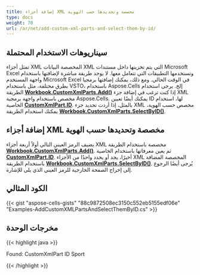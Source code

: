 ```yaml
---
title: إضافة أجزاء XML مخصصة وتحديدها حسب الهوية
type: docs
weight: 70
url: /ar/net/add-custom-xml-parts-and-select-them-by-id/
---
```


## **سيناريوهات الاستخدام المحتملة**

تمثل أجزاء XML المخصصة البيانات XML التي يتم تخزينها داخل مستندات Microsoft Excel وتستخدمها التطبيقات التي تتعامل معها. لا يوجد طريقة مباشرة لإضافتها باستخدام واجهة المستخدم Microsoft Excel في الوقت الحالي. ومع ذلك، يمكنك إضافتها برمجيا بطرق مختلفة، مثل باستخدام VSTO، باستخدام Aspose.Cells إلخ. يرجى استخدام الطريقة [**Workbook.CustomXmlParts.Add()**](https://reference.aspose.com/cells/net/aspose.cells.markup/customxmlpartcollection/methods/add) إذا كنت ترغب في إضافة جزء XML مخصص باستخدام واجهة برمجية Aspose.Cells. يمكنك أيضًا تعيين ID لها، استخدام الخاصية [**CustomXmlPart.ID**](https://reference.aspose.com/cells/net/aspose.cells.markup/customxmlpart/properties/id). بالمثل، إذا أردت تحديد جزء XML مخصص حسب الهوية، يمكنك استخدام الطريقة [**Workbook.CustomXmlParts.SelectByID()**](https://reference.aspose.com/cells/net/aspose.cells.markup/customxmlpartcollection/methods/selectbyid).

## **إضافة أجزاء XML مخصصة وتحديدها حسب الهوية**

يضيف الرمز العيني التالي أولاً أربعة أجزاء XML مخصصة باستخدام الطريقة [**Workbook.CustomXmlParts.Add()**](https://reference.aspose.com/cells/net/aspose.cells.markup/customxmlpartcollection/methods/add). ثم يعين معرفاتها باستخدام الخاصية [**CustomXmlPart.ID**](https://reference.aspose.com/cells/net/aspose.cells.markup/customxmlpart/properties/id). أخيرًا، يجد أو يحدد واحدًا من الأجزاء XML المخصصة المضافة باستخدام الطريقة [**Workbook.CustomXmlParts.SelectByID()**](https://reference.aspose.com/cells/net/aspose.cells.markup/customxmlpartcollection/methods/selectbyid). يُرجى أيضًا الرجوع إلى إخراج الصفحة الخارجية للرمز العيني الذي يلى للإشارة.

## **الكود المثالي**

{{< gist "aspose-cells-gists" "88c9872508ec3150c552eb5155edf06e" "Examples-AddCustomXMLPartsAndSelectThemByID.cs" >}}

## **مخرجات الوحدة**

{{< highlight java >}}

 Found: CustomXmlPart ID Sport

{{< /highlight >}}
